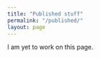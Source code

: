 ```yaml
---
title: "Published stuff"
permalink: "/published/"
layout: page
---
```




I am yet to work on this page.

